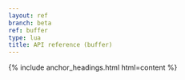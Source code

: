 ```yaml
---
layout: ref
branch: beta
ref: buffer
type: lua
title: API reference (buffer)
---
```

{% include anchor_headings.html html=content %}